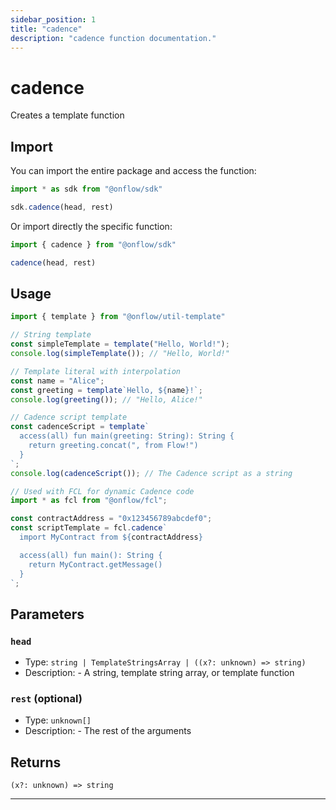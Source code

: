 ```yaml
---
sidebar_position: 1
title: "cadence"
description: "cadence function documentation."
---
```


<!-- THIS DOCUMENT IS AUTO-GENERATED FROM [onflow/sdk/src/sdk.ts](https://github.com/onflow/fcl-js/tree/master/packages/sdk/src/sdk.ts). DO NOT EDIT MANUALLY -->

# cadence

Creates a template function

## Import

You can import the entire package and access the function:

```typescript
import * as sdk from "@onflow/sdk"

sdk.cadence(head, rest)
```

Or import directly the specific function:

```typescript
import { cadence } from "@onflow/sdk"

cadence(head, rest)
```

## Usage

```typescript
import { template } from "@onflow/util-template"

// String template
const simpleTemplate = template("Hello, World!");
console.log(simpleTemplate()); // "Hello, World!"

// Template literal with interpolation
const name = "Alice";
const greeting = template`Hello, ${name}!`;
console.log(greeting()); // "Hello, Alice!"

// Cadence script template
const cadenceScript = template`
  access(all) fun main(greeting: String): String {
    return greeting.concat(", from Flow!")
  }
`;
console.log(cadenceScript()); // The Cadence script as a string

// Used with FCL for dynamic Cadence code
import * as fcl from "@onflow/fcl";

const contractAddress = "0x123456789abcdef0";
const scriptTemplate = fcl.cadence`
  import MyContract from ${contractAddress}

  access(all) fun main(): String {
    return MyContract.getMessage()
  }
`;
```

## Parameters

### `head` 

- Type: `string | TemplateStringsArray | ((x?: unknown) => string)`
- Description: - A string, template string array, or template function


### `rest` (optional)

- Type: `unknown[]`
- Description: - The rest of the arguments



## Returns

`(x?: unknown) => string`


---